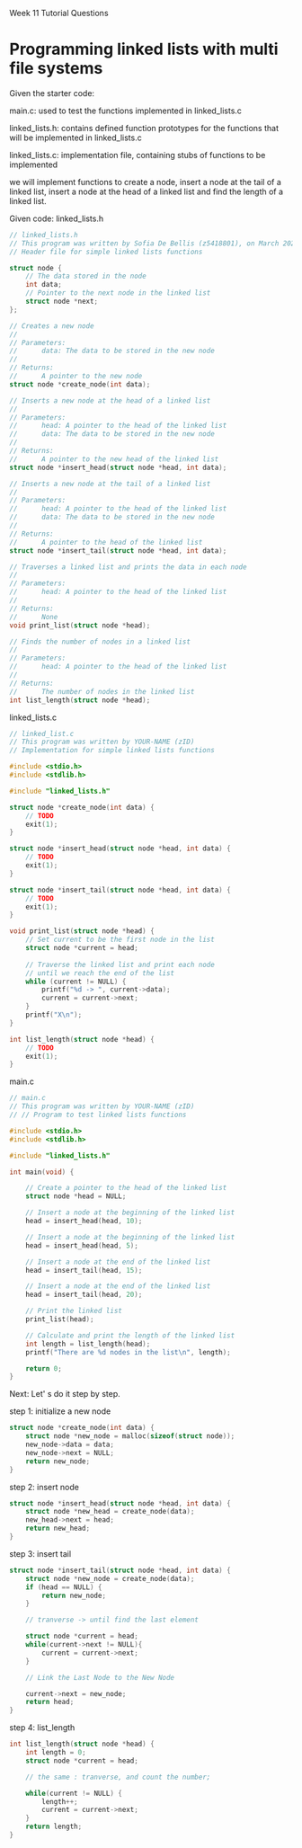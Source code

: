 Week 11 Tutorial Questions
# Programming linked lists with multi file systems

Given the starter code:

main.c: used to test the functions implemented in linked_lists.c

linked_lists.h: contains defined function prototypes for the functions that will be implemented in linked_lists.c

linked_lists.c: implementation file, containing stubs of functions to be implemented

we will implement functions to create a node, insert a node at the tail of a linked list, insert a node at the head of a linked list and find the length of a linked list.

Given code:
linked_lists.h
```C
// linked_lists.h
// This program was written by Sofia De Bellis (z5418801), on March 2024
// Header file for simple linked lists functions

struct node {
    // The data stored in the node
    int data;
    // Pointer to the next node in the linked list
    struct node *next;
};

// Creates a new node
//
// Parameters:
//      data: The data to be stored in the new node
//
// Returns:
//      A pointer to the new node
struct node *create_node(int data);

// Inserts a new node at the head of a linked list
//
// Parameters:
//      head: A pointer to the head of the linked list
//      data: The data to be stored in the new node
//
// Returns:
//      A pointer to the new head of the linked list
struct node *insert_head(struct node *head, int data);

// Inserts a new node at the tail of a linked list
//
// Parameters:
//      head: A pointer to the head of the linked list
//      data: The data to be stored in the new node
//
// Returns:
//      A pointer to the head of the linked list
struct node *insert_tail(struct node *head, int data);

// Traverses a linked list and prints the data in each node
//
// Parameters:
//      head: A pointer to the head of the linked list
//
// Returns:
//      None
void print_list(struct node *head);

// Finds the number of nodes in a linked list
//
// Parameters:
//      head: A pointer to the head of the linked list
//
// Returns:
//      The number of nodes in the linked list
int list_length(struct node *head);
```

linked_lists.c
```C
// linked_list.c
// This program was written by YOUR-NAME (zID)
// Implementation for simple linked lists functions

#include <stdio.h>
#include <stdlib.h>

#include "linked_lists.h"

struct node *create_node(int data) {
    // TODO
    exit(1);
}

struct node *insert_head(struct node *head, int data) {
    // TODO
    exit(1);
}

struct node *insert_tail(struct node *head, int data) {
    // TODO
    exit(1);
}

void print_list(struct node *head) {
    // Set current to be the first node in the list
    struct node *current = head;
    
    // Traverse the linked list and print each node 
    // until we reach the end of the list
    while (current != NULL) {
        printf("%d -> ", current->data);
        current = current->next;
    }
    printf("X\n");
}

int list_length(struct node *head) {
    // TODO
    exit(1);
}
```

main.c

```C
// main.c
// This program was written by YOUR-NAME (zID)
// // Program to test linked lists functions

#include <stdio.h>
#include <stdlib.h>

#include "linked_lists.h"

int main(void) {

    // Create a pointer to the head of the linked list
    struct node *head = NULL;

    // Insert a node at the beginning of the linked list
    head = insert_head(head, 10);

    // Insert a node at the beginning of the linked list
    head = insert_head(head, 5);

    // Insert a node at the end of the linked list
    head = insert_tail(head, 15);

    // Insert a node at the end of the linked list
    head = insert_tail(head, 20);

    // Print the linked list
    print_list(head);

    // Calculate and print the length of the linked list
    int length = list_length(head);
    printf("There are %d nodes in the list\n", length);

    return 0;
}
```

Next: Let' s do it step by step.

step 1: initialize a new node
```C
struct node *create_node(int data) {
    struct node *new_node = malloc(sizeof(struct node));
    new_node->data = data;
    new_node->next = NULL;
    return new_node;
}
```

step 2: insert node
```C
struct node *insert_head(struct node *head, int data) {
    struct node *new_head = create_node(data);
    new_head->next = head;
    return new_head;
}
```

step 3: insert tail
```C
struct node *insert_tail(struct node *head, int data) {
    struct node *new_node = create_node(data);
    if (head == NULL) {
        return new_node;
    }

    // tranverse -> until find the last element

    struct node *current = head;
    while(current->next != NULL){
        current = current->next;
    }

    // Link the Last Node to the New Node

    current->next = new_node;
    return head;
}
```

step 4: list_length
```C
int list_length(struct node *head) {
    int length = 0;
    struct node *current = head;

    // the same : tranverse, and count the number;

    while(current != NULL) {
        length++;
        current = current->next;
    }
    return length;
}
```
